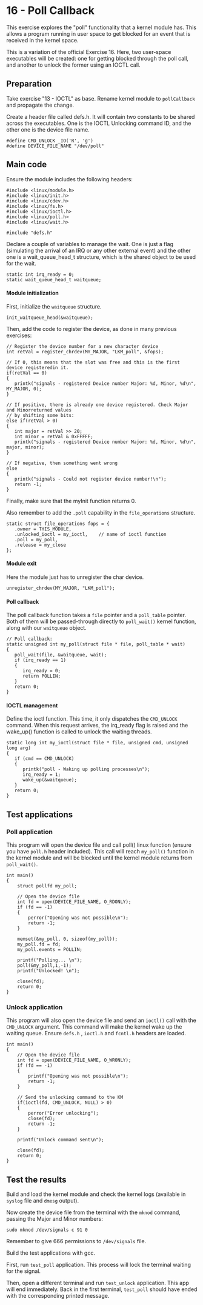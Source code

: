 # 16 - Poll Callback

This exercise explores the "poll" functionality that a kernel module has. This allows a program running in user space to get blocked for an event that is received in the kernel space.

This is a variation of the official Exercise 16. Here, two user-space executables will be created: one for getting blocked through the poll call, and another to unlock the former using an IOCTL call.

## Preparation

Take exercise "13 - IOCTL" as base. Rename kernel module to `pollCallback` and propagate the change.

Create a header file called defs.h. It will contain two constants to be shared across the executables. One is the IOCTL Unlocking command ID, and the other one is the device file name.

```
#define CMD_UNLOCK _IO('R', 'g')
#define DEVICE_FILE_NAME "/dev/poll"
```

## Main code

Ensure the module includes the following headers:

```
#include <linux/module.h>
#include <linux/init.h>
#include <linux/cdev.h>
#include <linux/fs.h>
#include <linux/ioctl.h>
#include <linux/poll.h>
#include <linux/wait.h>

#include "defs.h"
```

Declare a couple of variables to manage the wait. One is just a flag (simulating the arrival of an IRQ or any other external event) and the other one is a wait_queue_head_t structure, which is the shared object to be used for the wait.

```
static int irq_ready = 0;
static wait_queue_head_t waitqueue;
```

#### Module initialization

First, initialize the `waitqueue` structure.

```
init_waitqueue_head(&waitqueue);
```

Then, add the code to register the device, as done in many previous exercises:

```
// Register the device number for a new character device
int retVal = register_chrdev(MY_MAJOR, "LKM_poll", &fops);

// If 0, this means that the slot was free and this is the first device registeredin it.
if(retVal == 0)
{
   printk("signals - registered Device number Major: %d, Minor, %d\n", MY_MAJOR, 0);
}

// If positive, there is already one device registered. Check Major and Minorreturned values
// by shifting some bits:
else if(retVal > 0)
{
   int major = retVal >> 20;
   int minor = retVal & 0xFFFFF;
   printk("signals - registered Device number Major: %d, Minor, %d\n", major, minor);
}

// If negative, then something went wrong
else
{
   printk("signals - Could not register device number!\n");
   return -1;
}
```

Finally, make sure that the myInit function returns 0.

Also remember to add the `.poll` capability in the `file_operations` structure.

```
static struct file_operations fops = {
   .owner = THIS_MODULE,
   .unlocked_ioctl = my_ioctl,    // name of ioctl function
   .poll = my_poll,
   .release = my_close
};
```

#### Module exit

Here the module just has to unregister the char device.

```
unregister_chrdev(MY_MAJOR, "LKM_poll");
```

#### Poll callback

The poll callback function takes a `file` pointer and a `poll_table` pointer. Both of them will be passed-through directly to `poll_wait()` kernel function, along with our `waitqueue` object.

```
// Poll callback:
static unsigned int my_poll(struct file * file, poll_table * wait)
{
   poll_wait(file, &waitqueue, wait);
   if (irq_ready == 1)
   {
      irq_ready = 0;
      return POLLIN;
   }
   return 0;
}
```

#### IOCTL management

Define the ioctl function. This time, it only dispatches the `CMD_UNLOCK` command. When this request arrives, the irq_ready flag is raised and the wake_up() function is called to unlock the waiting threads.

```
static long int my_ioctl(struct file * file, unsigned cmd, unsigned long arg) 
{
   if (cmd == CMD_UNLOCK)
   {
      printk("poll - Waking up polling processes\n");
      irq_ready = 1;
      wake_up(&waitqueue);
   }
   return 0;
}
```


## Test applications

### Poll application

This program will open the device file and call poll() linux function (ensure you have `poll.h` header included). This call will reach `my_poll()` function in the kernel module and will be blocked until the kernel module returns from `poll_wait()`.

```
int main()
{
    struct pollfd my_poll;

    // Open the device file
    int fd = open(DEVICE_FILE_NAME, O_RDONLY);
    if (fd == -1)
    {
        perror("Opening was not possible\n");
        return -1;
    }

    memset(&my_poll, 0, sizeof(my_poll));
    my_poll.fd = fd;
    my_poll.events = POLLIN;

    printf("Polling... \n");
    poll(&my_poll,1,-1);
    printf("Unlocked! \n");

    close(fd);
    return 0;
}
```

### Unlock application

This program will also open the device file and send an `ioctl()` call with the `CMD_UNLOCK` argument. This command will make the kernel wake up the waiting queue. Ensure `defs.h` , `ioctl.h` and `fcntl.h` headers are loaded.

```
int main()
{
    // Open the device file
    int fd = open(DEVICE_FILE_NAME, O_WRONLY);
    if (fd == -1)
    {
        printf("Opening was not possible\n");
        return -1;
    }

    // Send the unlocking command to the KM
    if(ioctl(fd, CMD_UNLOCK, NULL) > 0)
    {
        perror("Error unlocking");
        close(fd);
        return -1;
    }

    printf("Unlock command sent\n");

    close(fd);
    return 0;
}
```

## Test the results

Build and load the kernel module and check the kernel logs (available in `syslog` file and `dmesg` output).

Now create the device file from the terminal with the `mknod` command, passing the Major and Minor numbers:

```
sudo mknod /dev/signals c 91 0
```

Remember to give 666 permissions to `/dev/signals` file.

Build the test applications with gcc.

First, run `test_poll` application. This process will lock the terminal waiting for the signal.

Then, open a different terminal and run `test_unlock` application. This app will end immediately. Back in the first terminal, `test_poll` should have ended with the corresponding printed message.
